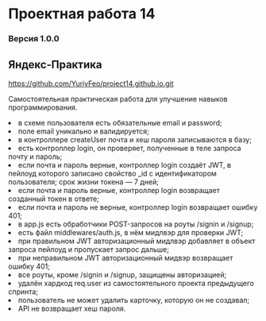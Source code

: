 # Проектная работа 14
### Версия 1.0.0
## Яндекс-Практика

<https://github.com/YuriyFeo/project14.github.io.git>

Самостоятельная практическая работа для улучшение навыков программирования. 

<li>в схеме пользователя есть обязательные email и password;
<li>поле email уникально и валидируется;
<li>в контроллере createUser почта и хеш пароля записываются в базу;
<li>есть контроллер login, он проверяет, полученные в теле запроса почту и пароль;
<li>если почта и пароль верные, контроллер login создаёт JWT, в пейлоуд которого записано свойство _id с идентификатором пользователя; срок жизни токена — 7 дней;
<li>если почта и пароль верные, контроллер login возвращает созданный токен в ответе;
<li>если почта и пароль не верные, контроллер login возвращает ошибку 401;
<li>в app.js есть обработчики POST-запросов на роуты /signin и /signup;
<li>есть файл middlewares/auth.js, в нём мидлвэр для проверки JWT;
<li>при правильном JWT авторизационный мидлвэр добавляет в объект запроса пейлоуд и пропускает запрос дальше;
<li>при неправильном JWT авторизационный мидвэр возвращает ошибку 401;
<li>все роуты, кроме /signin и /signup, защищены авторизацией;
<li>удалён хардкод req.user из самостоятельного проекта предыдущего спринта;
<li>пользователь не может удалить карточку, которую он не создавал;
<li>API не возвращает хеш пароля.
